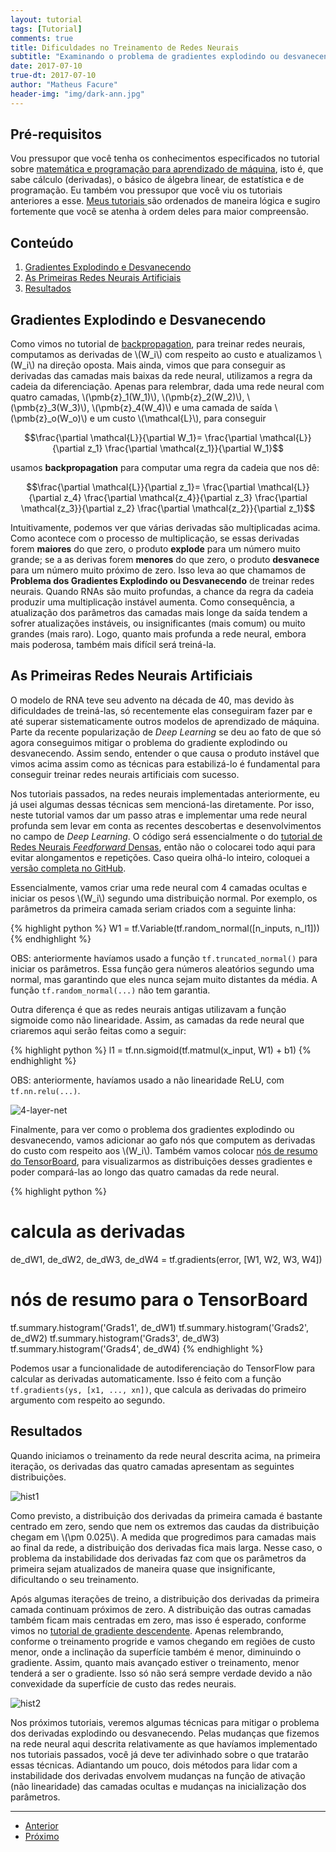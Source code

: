 ```yaml
---
layout: tutorial
tags: [Tutorial]
comments: true
title: Dificuldades no Treinamento de Redes Neurais
subtitle: "Examinando o problema de gradientes explodindo ou desvanecendo."
date: 2017-07-10
true-dt: 2017-07-10
author: "Matheus Facure"
header-img: "img/dark-ann.jpg"
---
```


## Pré-requisitos

<p>Vou pressupor que você tenha os conhecimentos especificados no tutorial sobre <a href="https://matheusfacure.github.io/2017/01/15/pre-req-ml/">matemática e programação para aprendizado de máquina</a>, isto é, que sabe cálculo (derivadas), o básico de álgebra linear, de estatística e de programação. Eu também vou pressupor que você viu os tutoriais anteriores a esse. <a href="https://matheusfacure.github.io/tutorials/">Meus tutoriais </a> são ordenados de maneira lógica e sugiro fortemente que você se atenha à ordem deles para maior compreensão.</p>

## Conteúdo
1. [Gradientes Explodindo e Desvanecendo](#van_exp_grad) 
2. [As Primeiras Redes Neurais Artificiais](#first_ann)
3. [Resultados](#res)

<a name="van_exp_grad"></a>
## Gradientes Explodindo e Desvanecendo

Como vimos no tutorial de [backpropagation](https://matheusfacure.github.io/2017/03/10/backprop/), para treinar redes neurais, computamos as derivadas de \\(W_i\\) com respeito ao custo e atualizamos \\(W_i\\) na direção oposta. Mais ainda, vimos que para conseguir as derivadas das camadas mais baixas da rede neural, utilizamos a regra da cadeia da diferenciação. Apenas para relembrar, dada uma rede neural com quatro camadas, \\(\pmb{z}_1(W_1)\\), \\(\pmb{z}_2(W_2)\\), \\(\pmb{z}_3(W_3)\\), \\(\pmb{z}_4(W_4)\\) e uma camada de saída \\(\pmb{z}_o(W_o)\\) e um custo \\(\mathcal{L}\\), para conseguir

$$\frac{\partial \mathcal{L}}{\partial W_1}= \frac{\partial \mathcal{L}}{\partial z_1} \frac{\partial \mathcal{z_1}}{\partial W_1}$$

usamos **backpropagation** para computar uma regra da cadeia que nos dê:

$$\frac{\partial \mathcal{L}}{\partial z_1}= \frac{\partial \mathcal{L}}{\partial z_4} \frac{\partial \mathcal{z_4}}{\partial z_3} \frac{\partial \mathcal{z_3}}{\partial z_2} \frac{\partial \mathcal{z_2}}{\partial z_1}$$

Intuitivamente, podemos ver que várias derivadas são multiplicadas acima. Como acontece com o processo de multiplicação, se essas derivadas forem **maiores** do que zero, o produto **explode** para um número muito grande; se a as derivas forem **menores** do que zero, o produto **desvanece** para um número muito próximo de zero. Isso leva ao que chamamos de **Problema dos Gradientes Explodindo ou Desvanecendo** de treinar redes neurais. Quando RNAs são muito profundas, a chance da regra da cadeia produzir uma multiplicação instável aumenta. Como consequência, a atualização dos parâmetros das camadas mais longe da saída tendem a sofrer atualizações instáveis, ou insignificantes (mais comum) ou muito grandes (mais raro). Logo, quanto mais profunda a rede neural, embora mais poderosa, também mais difícil será treiná-la.

<a name="first_ann"></a>
## As Primeiras Redes Neurais Artificiais

O modelo de RNA teve seu advento na década de 40, mas devido às dificuldades de treiná-las, só recentemente elas conseguiram fazer par e até superar sistematicamente outros modelos de aprendizado de máquina. Parte da recente popularização de *Deep Learning* se deu ao fato de que só agora conseguimos mitigar o problema do gradiente explodindo ou desvanecendo. Assim sendo, entender o que causa o produto instável que vimos acima assim como as técnicas para estabilizá-lo é fundamental para conseguir treinar redes neurais artificiais com sucesso. 

Nos tutoriais passados, na redes neurais implementadas anteriormente, eu já usei algumas dessas técnicas sem mencioná-las diretamente. Por isso, neste tutorial vamos dar um passo atras e implementar uma rede neural profunda sem levar em conta as recentes descobertas e desenvolvimentos no campo de *Deep Learning*. O código será essencialmente o do [tutorial de Redes Neurais *Feedforward* Densas](https://matheusfacure.github.io/2017/05/15/deep-ff-ann/), então não o colocarei todo aqui para evitar alongamentos e repetições. Caso queira olhá-lo inteiro, coloquei a [versão completa no GitHub](https://github.com/matheusfacure/Tutoriais-de-AM/blob/master/Redes%20Neurais%20Artificiais/van_exp_grad.py). 

Essencialmente, vamos criar uma rede neural com 4 camadas ocultas e iniciar os pesos \\(W_i\\) segundo uma distribuição normal. Por exemplo, os parâmetros da primeira camada seriam criados com a seguinte linha:

{% highlight python %}
W1 = tf.Variable(tf.random_normal([n_inputs, n_l1]))
{% endhighlight %}

OBS: anteriormente havíamos usado a função `tf.truncated_normal()` para iniciar os parâmetros. Essa função gera números aleatórios segundo uma normal, mas garantindo que eles nunca sejam muito distantes da média. A função `tf.random_normal(...)` não tem garantia.

Outra diferença é que as redes neurais antigas utilizavam a função sigmoide como não linearidade. Assim, as camadas da rede neural que criaremos aqui serão feitas como a seguir:

{% highlight python %}
l1 = tf.nn.sigmoid(tf.matmul(x_input, W1) + b1)
{% endhighlight %}

OBS: anteriormente, havíamos usado a não linearidade ReLU, com `tf.nn.relu(...)`.

<img class="img-responsive center-block thumbnail" src="/img/tutorial/deep_sigmoid_net.gif" alt="4-layer-net"/>

Finalmente, para ver como o problema dos gradientes explodindo ou desvanecendo, vamos adicionar ao gafo nós que computem as derivadas do custo com respeito aos \\(W_i\\). Também vamos colocar [nós de resumo do TensorBoard](https://matheusfacure.github.io/2017/06/10/tf-detalhes/#vis), para visualizarmos as distribuições desses gradientes e poder compará-las ao longo das quatro camadas da rede neural.

{% highlight python %}
# calcula as derivadas
de_dW1, de_dW2, de_dW3, de_dW4  = tf.gradients(error, [W1, W2, W3, W4])

# nós de resumo para o TensorBoard
tf.summary.histogram('Grads1', de_dW1)
tf.summary.histogram('Grads2', de_dW2)
tf.summary.histogram('Grads3', de_dW3)
tf.summary.histogram('Grads4', de_dW4)
{% endhighlight %}

Podemos usar a funcionalidade de autodiferenciação do TensorFlow para calcular as derivadas automaticamente. Isso é feito com a função `tf.gradients(ys, [x1, ..., xn])`, que calcula as derivadas do primeiro argumento com respeito ao segundo. 

<a name="res"></a>
## Resultados

Quando iniciamos o treinamento da rede neural descrita acima, na primeira iteração, os derivadas das quatro camadas apresentam as seguintes distribuições.

<img class="img-responsive center-block thumbnail" src="/img/tutorial/grad_hist_start.png" alt="hist1"/>

Como previsto, a distribuição dos derivadas da primeira camada é bastante centrado em zero, sendo que nem os extremos das caudas da distribuição chegam em \\(\pm 0.025\\). A medida que progredimos para camadas mais ao final da rede, a distribuição dos derivadas fica mais larga. Nesse caso, o problema da instabilidade dos derivadas faz com que os parâmetros da primeira sejam atualizados de maneira quase que insignificante, dificultando o seu treinamento. 

Após algumas iterações de treino, a distribuição dos derivadas da primeira camada continuam próximos de zero. A distribuição das outras camadas também ficam mais centradas em zero, mas isso é esperado, conforme vimos no [tutorial de gradiente descendente](https://matheusfacure.github.io/2017/02/20/MQO-Gradiente-Descendente/). Apenas relembrando, conforme o treinamento progride e vamos chegando em regiões de custo menor, onde a inclinação da superfície também é menor, diminuindo o gradiente. Assim, quanto mais avançado estiver o treinamento, menor tenderá a ser o gradiente. Isso só não será sempre verdade devido a não convexidade da superfície de custo das redes neurais.

<img class="img-responsive center-block thumbnail" src="/img/tutorial/grad_hist_end.png" alt="hist2"/>

Nos próximos tutoriais, veremos algumas técnicas para mitigar o problema dos derivadas explodindo ou desvanecendo. Pelas mudanças que fizemos na rede neural aqui descrita relativamente as que havíamos implementado nos tutoriais passados, você já deve ter adivinhado sobre o que tratarão essas técnicas. Adiantando um pouco, dois métodos para lidar com a instabilidade dos derivadas envolvem mudanças na função de ativação (não linearidade) das camadas ocultas e mudanças na inicialização dos parâmetros. 

***

<ul class="pager">
  <li class="previous"><a href="/2017/06/22/gan-vanilla/">Anterior</a></li>
  <li class="next"><a href="/2017/07/12/activ-func/">Próximo</a></li>
</ul>
